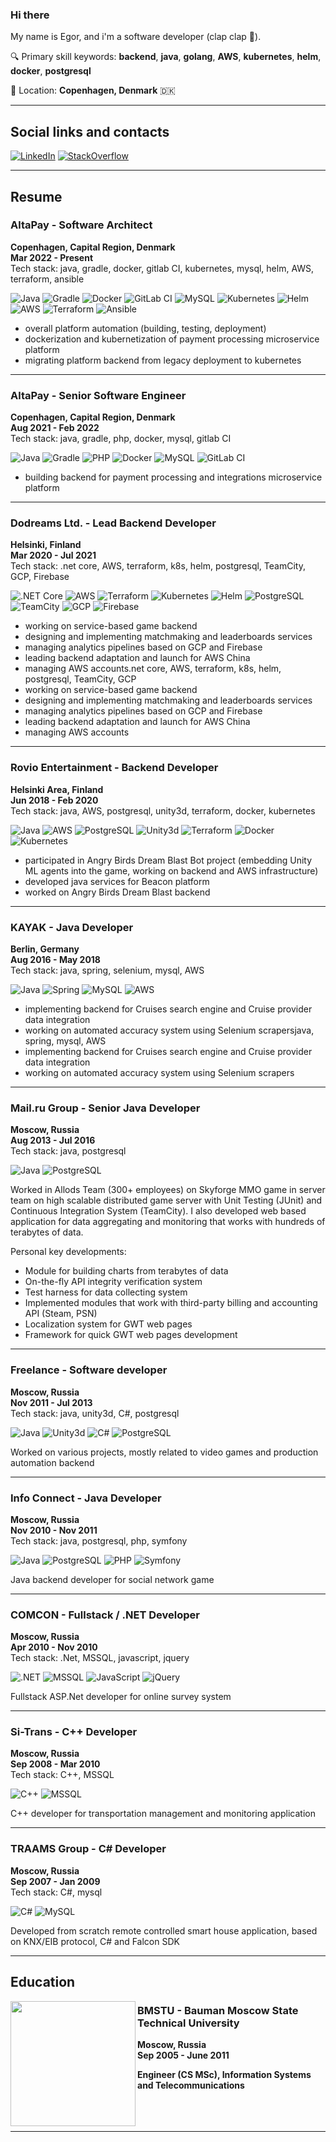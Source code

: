 ### Hi there

My name is Egor, and i'm a software developer (clap clap 👏).

🔍 Primary skill keywords: **backend**, **java**, **golang**, **AWS**, **kubernetes**, **helm**, **docker**, **postgresql**

📍 Location: **Copenhagen, Denmark** 🇩🇰

<hr/>

## Social links and contacts

[![LinkedIn](https://img.shields.io/badge/LinkedIn-0077B5?style=for-the-badge&logo=linkedin&logoColor=white)](https://www.linkedin.com/in/egor-shubin/?locale=en_US)
[![StackOverflow](https://img.shields.io/badge/Stack_Overflow-FE7A16?style=for-the-badge&logo=stack-overflow&logoColor=white)](https://stackoverflow.com/users/1553934/esin88)

<hr/>

## Resume

### AltaPay - Software Architect

**Copenhagen, Capital Region, Denmark**<br>
**Mar 2022 - Present**<br>
Tech stack: java, gradle, docker, gitlab CI, kubernetes, mysql, helm, AWS, terraform, ansible<br>

![Java](https://img.shields.io/badge/Java-ED8B00?style=for-the-badge&logo=openjdk&logoColor=white)
![Gradle](https://img.shields.io/badge/gradle-02303A?style=for-the-badge&logo=gradle&logoColor=white)
![Docker](https://img.shields.io/badge/Docker-2CA5E0?style=for-the-badge&logo=docker&logoColor=white)
![GitLab CI](https://img.shields.io/badge/GitLab_CI-330F63?style=for-the-badge&logo=gitlab&logoColor=white)
![MySQL](https://img.shields.io/badge/MySQL-005C84?style=for-the-badge&logo=mysql&logoColor=white)
![Kubernetes](https://img.shields.io/badge/kubernetes-326ce5.svg?&style=for-the-badge&logo=kubernetes&logoColor=white)
![Helm](https://img.shields.io/badge/Helm-0F1689?style=for-the-badge&logo=Helm&labelColor=0F1689)
![AWS](https://img.shields.io/badge/Amazon_AWS-FF9900?style=for-the-badge&logo=amazonaws&logoColor=white)
![Terraform](https://img.shields.io/badge/Terraform-7B42BC?style=for-the-badge&logo=terraform&logoColor=white)
![Ansible](https://img.shields.io/badge/Ansible-000000?style=for-the-badge&logo=ansible&logoColor=white)

- overall platform automation (building, testing, deployment)
- dockerization and kubernetization of payment processing microservice platform
- migrating platform backend from legacy deployment to kubernetes

<hr/>

### AltaPay - Senior Software Engineer

**Copenhagen, Capital Region, Denmark**<br>
**Aug 2021 - Feb 2022**<br>
Tech stack: java, gradle, php, docker, mysql, gitlab CI<br>

![Java](https://img.shields.io/badge/Java-ED8B00?style=for-the-badge&logo=openjdk&logoColor=white)
![Gradle](https://img.shields.io/badge/gradle-02303A?style=for-the-badge&logo=gradle&logoColor=white)
![PHP](https://img.shields.io/badge/PHP-777BB4?style=for-the-badge&logo=php&logoColor=white)
![Docker](https://img.shields.io/badge/Docker-2CA5E0?style=for-the-badge&logo=docker&logoColor=white)
![MySQL](https://img.shields.io/badge/MySQL-005C84?style=for-the-badge&logo=mysql&logoColor=white)
![GitLab CI](https://img.shields.io/badge/GitLab_CI-330F63?style=for-the-badge&logo=gitlab&logoColor=white)

- building backend for payment processing and integrations microservice platform

<hr/>

### Dodreams Ltd. - Lead Backend Developer

**Helsinki, Finland**<br>
**Mar 2020 - Jul 2021**<br>
Tech stack: .net core, AWS, terraform, k8s, helm, postgresql, TeamCity, GCP, Firebase<br>

![.NET Core](https://img.shields.io/badge/.NET-Core-512BD4?style=for-the-badge&logo=dotnet&logoColor=white)
![AWS](https://img.shields.io/badge/Amazon_AWS-FF9900?style=for-the-badge&logo=amazonaws&logoColor=white)
![Terraform](https://img.shields.io/badge/Terraform-7B42BC?style=for-the-badge&logo=terraform&logoColor=white)
![Kubernetes](https://img.shields.io/badge/kubernetes-326ce5.svg?&style=for-the-badge&logo=kubernetes&logoColor=white)
![Helm](https://img.shields.io/badge/Helm-0F1689?style=for-the-badge&logo=Helm&labelColor=0F1689)
![PostgreSQL](https://img.shields.io/badge/PostgreSQL-316192?style=for-the-badge&logo=postgresql&logoColor=white)
![TeamCity](https://img.shields.io/badge/TeamCity-000000?style=for-the-badge&logo=TeamCity&logoColor=white)
![GCP](https://img.shields.io/badge/Google_Cloud-4285F4?style=for-the-badge&logo=google-cloud&logoColor=white)
![Firebase](https://img.shields.io/badge/firebase-ffca28?style=for-the-badge&logo=firebase&logoColor=black)

- working on service-based game backend
- designing and implementing matchmaking and leaderboards services
- managing analytics pipelines based on GCP and Firebase
- leading backend adaptation and launch for AWS China
- managing AWS accounts.net core, AWS, terraform, k8s, helm, postgresql, TeamCity, GCP
- working on service-based game backend
- designing and implementing matchmaking and leaderboards services
- managing analytics pipelines based on GCP and Firebase
- leading backend adaptation and launch for AWS China
- managing AWS accounts

<hr/>

### Rovio Entertainment - Backend Developer

**Helsinki Area, Finland**<br>
**Jun 2018 - Feb 2020**<br>
Tech stack: java, AWS, postgresql, unity3d, terraform, docker, kubernetes<br>

![Java](https://img.shields.io/badge/Java-ED8B00?style=for-the-badge&logo=openjdk&logoColor=white)
![AWS](https://img.shields.io/badge/Amazon_AWS-FF9900?style=for-the-badge&logo=amazonaws&logoColor=white)
![PostgreSQL](https://img.shields.io/badge/PostgreSQL-316192?style=for-the-badge&logo=postgresql&logoColor=white)
![Unity3d](https://img.shields.io/badge/Unity_3d-100000?style=for-the-badge&logo=unity&logoColor=white)
![Terraform](https://img.shields.io/badge/Terraform-7B42BC?style=for-the-badge&logo=terraform&logoColor=white)
![Docker](https://img.shields.io/badge/Docker-2CA5E0?style=for-the-badge&logo=docker&logoColor=white)
![Kubernetes](https://img.shields.io/badge/kubernetes-326ce5.svg?&style=for-the-badge&logo=kubernetes&logoColor=white)

- participated in Angry Birds Dream Blast Bot project (embedding Unity ML agents into the game, working on backend and
  AWS infrastructure)
- developed java services for Beacon platform
- worked on Angry Birds Dream Blast backend

<hr/>

### KAYAK - Java Developer

**Berlin, Germany**<br>
**Aug 2016 - May 2018**<br>
Tech stack: java, spring, selenium, mysql, AWS<br>

![Java](https://img.shields.io/badge/Java-ED8B00?style=for-the-badge&logo=openjdk&logoColor=white)
![Spring](https://img.shields.io/badge/Spring-6DB33F?style=for-the-badge&logo=spring&logoColor=white)
![MySQL](https://img.shields.io/badge/MySQL-005C84?style=for-the-badge&logo=mysql&logoColor=white)
![AWS](https://img.shields.io/badge/Amazon_AWS-FF9900?style=for-the-badge&logo=amazonaws&logoColor=white)

- implementing backend for Cruises search engine and Cruise provider data integration
- working on automated accuracy system using Selenium scrapersjava, spring, mysql, AWS
- implementing backend for Cruises search engine and Cruise provider data integration
- working on automated accuracy system using Selenium scrapers

<hr/>

### Mail.ru Group - Senior Java Developer

**Moscow, Russia**<br>
**Aug 2013 - Jul 2016**<br>
Tech stack: java, postgresql<br>

![Java](https://img.shields.io/badge/Java-ED8B00?style=for-the-badge&logo=openjdk&logoColor=white)
![PostgreSQL](https://img.shields.io/badge/PostgreSQL-316192?style=for-the-badge&logo=postgresql&logoColor=white)

Worked in Allods Team (300+ employees) on Skyforge MMO game in server team on high scalable distributed game server
with Unit Testing (JUnit) and Continuous Integration System (TeamCity). I also developed web based application for
data aggregating and monitoring that works with hundreds of terabytes of data.

Personal key developments:

- Module for building charts from terabytes of data
- On-the-fly API integrity verification system
- Test harness for data collecting system
- Implemented modules that work with third-party billing and accounting API (Steam, PSN)
- Localization system for GWT web pages
- Framework for quick GWT web pages development

<hr/>

### Freelance - Software developer

**Moscow, Russia**<br>
**Nov 2011 - Jul 2013**<br>
Tech stack: java, unity3d, C#, postgresql<br>

![Java](https://img.shields.io/badge/Java-ED8B00?style=for-the-badge&logo=openjdk&logoColor=white)
![Unity3d](https://img.shields.io/badge/Unity_3d-100000?style=for-the-badge&logo=unity&logoColor=white)
![C#](https://img.shields.io/badge/C%23-239120?style=for-the-badge&logo=c-sharp&logoColor=white)
![PostgreSQL](https://img.shields.io/badge/PostgreSQL-316192?style=for-the-badge&logo=postgresql&logoColor=white)

Worked on various projects, mostly related to video games and production automation backend

<hr/>

### Info Connect - Java Developer

**Moscow, Russia**<br>
**Nov 2010 - Nov 2011**<br>
Tech stack: java, postgresql, php, symfony<br>

![Java](https://img.shields.io/badge/Java-ED8B00?style=for-the-badge&logo=openjdk&logoColor=white)
![PostgreSQL](https://img.shields.io/badge/PostgreSQL-316192?style=for-the-badge&logo=postgresql&logoColor=white)
![PHP](https://img.shields.io/badge/PHP-777BB4?style=for-the-badge&logo=php&logoColor=white)
![Symfony](https://img.shields.io/badge/Symfony-000000?style=for-the-badge&logo=Symfony&logoColor=white)

Java backend developer for social network game

<hr/>

### COMCON - Fullstack / .NET Developer

**Moscow, Russia**<br>
**Apr 2010 - Nov 2010**<br>
Tech stack: .Net, MSSQL, javascript, jquery<br>

![.NET](https://img.shields.io/badge/.NET-512BD4?style=for-the-badge&logo=dotnet&logoColor=white)
![MSSQL](https://img.shields.io/badge/MS_SQL-CC2927?style=for-the-badge&logo=microsoft%20sql%20server&logoColor=white)
![JavaScript](https://img.shields.io/badge/JavaScript-323330?style=for-the-badge&logo=javascript&logoColor=F7DF1E)
![jQuery](https://img.shields.io/badge/jQuery-0769AD?style=for-the-badge&logo=jquery&logoColor=white)

Fullstack ASP.Net developer for online survey system

<hr/>

### Si-Trans - C++ Developer

**Moscow, Russia**<br>
**Sep 2008 - Mar 2010**<br>
Tech stack: C++, MSSQL<br>

![C++](https://img.shields.io/badge/C%2B%2B-00599C?style=for-the-badge&logo=c%2B%2B&logoColor=white)
![MSSQL](https://img.shields.io/badge/MS_SQL-CC2927?style=for-the-badge&logo=microsoft%20sql%20server&logoColor=white)

C++ developer for transportation management and monitoring application

<hr/>

### TRAAMS Group - C# Developer

**Moscow, Russia**<br>
**Sep 2007 - Jan 2009**<br>
Tech stack: C#, mysql<br>

![C#](https://img.shields.io/badge/C%23-239120?style=for-the-badge&logo=c-sharp&logoColor=white)
![MySQL](https://img.shields.io/badge/MySQL-005C84?style=for-the-badge&logo=mysql&logoColor=white)

Developed from scratch remote controlled smart house application, based on KNX/EIB protocol, C# and Falcon SDK

<hr/>

## Education

<img src="https://user-images.githubusercontent.com/2689981/222086590-04afe342-1fc7-485f-a6a9-37e3ed333414.png" width="200" height="200" align="left">

### BMSTU - Bauman Moscow State Technical University

**Moscow, Russia**<br>
**Sep 2005 - June 2011**<br>

**Engineer (CS MSc), Information Systems and Telecommunications**
<br/>
<br/>
<br/>
<br/>
<hr/>
